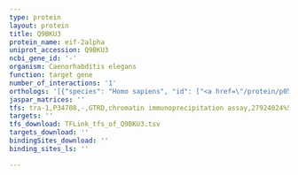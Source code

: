 ```yaml
---
type: protein
layout: protein
title: Q9BKU3
protein_name: eif-2alpha
uniprot_accession: Q9BKU3
ncbi_gene_id: '-'
organism: Caenorhabditis elegans
function: target gene
number_of_interactions: '1'
orthologs: '[{"species": "Homo sapiens", "id": ["<a href=\"/protein/p05198\">P05198</a>"]}, {"species": "Mus musculus", "id": ["<a href=\"/protein/q6zwx6\">Q6ZWX6</a>"]}, {"species": "Rattus norvegicus", "id": ["<a href=\"/protein/p68101\">P68101</a>"]}, {"species": "Drosophila melanogaster", "id": ["<a href=\"/protein/p41374\">P41374</a>"]}, {"species": "Danio rerio", "id": ["<a href=\"/protein/q7zwd3\">Q7ZWD3</a>", "<a href=\"/protein/q9i9e9\">Q9I9E9</a>"]}, {"species": "Saccharomyces cerevisiae", "id": ["<a href=\"/protein/p20459\">P20459</a>"]}]'
jaspar_matrices: ''
tfs: tra-1,P34708,-,GTRD,chromatin immunoprecipitation assay,27924024%5Buid%5D,No
targets: ''
tfs_download: TFLink_tfs_of_Q9BKU3.tsv
targets_download: ''
bindingSites_download: ''
binding_sites_ls: ''

---
```

